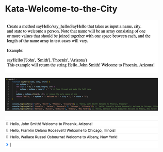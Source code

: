 # Kata-Welcome-to-the-City

![screen image](pic.png)

![code image](code.png)

![console image](con.png)